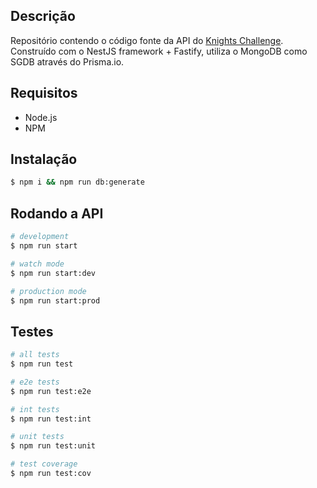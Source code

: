 ## Descrição

Repositório contendo o código fonte da API do [Knights Challenge](./Challenge.md). Construído com o NestJS framework + Fastify, utiliza o MongoDB como SGDB através do Prisma.io.

## Requisitos

- Node.js
- NPM

## Instalação

```bash
$ npm i && npm run db:generate
```

## Rodando a API

```bash
# development
$ npm run start

# watch mode
$ npm run start:dev

# production mode
$ npm run start:prod
```

## Testes

```bash
# all tests
$ npm run test

# e2e tests
$ npm run test:e2e

# int tests
$ npm run test:int

# unit tests
$ npm run test:unit

# test coverage
$ npm run test:cov
```
